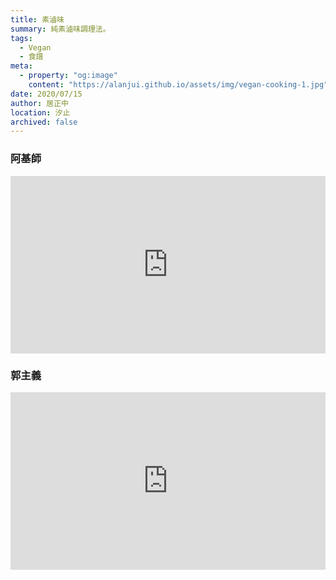 ```yaml
---
title: 素滷味
summary: 純素滷味調理法。
tags:
  - Vegan
  - 食譜
meta:
  - property: "og:image"
    content: "https://alanjui.github.io/assets/img/vegan-cooking-1.jpg"
date: 2020/07/15
author: 居正中
location: 汐止
archived: false
---
```


### 阿基師

<div style="position: relative;
            padding-bottom: 56.25%; /* 16:9 */
            height: 0;">
  <iframe style="position: absolute;
                 top: 0;
                 left: 0;
                 width: 100%;
                 height: 100%;" 
    width="560" height="315" src="https://www.youtube.com/embed/i9PsKUazDZ8" frameborder="0" allow="accelerometer; autoplay; encrypted-media; gyroscope; picture-in-picture" allowfullscreen></iframe>
</div>

### 郭主義

<div style="position:relative; padding-bottom:56.25%; height:0;">
  <iframe style="position:absolute; top:0; left:0; width:100%; height:100%;" width="560" height="315" 
    src="https://www.youtube.com/embed/NNX01X_ao6g" 
    frameborder="0" allow="accelerometer; autoplay; encrypted-media; gyroscope; picture-in-picture" allowfullscreen></iframe>
</div>
